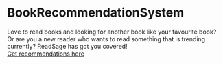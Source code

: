 # BookRecommendationSystem

Love to read books and looking for another book like your favourite book? Or are you a new reader who wants to read something that is trending currently? ReadSage has got you covered!<br>
<a href="https://readsage.streamlit.app/">Get recommendations here</a>
